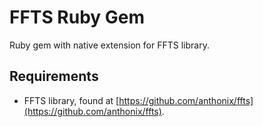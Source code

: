 # FFTS Ruby Gem

Ruby gem with native extension for FFTS library.

## Requirements

* FFTS library, found at [https://github.com/anthonix/ffts](https://github.com/anthonix/ffts).
